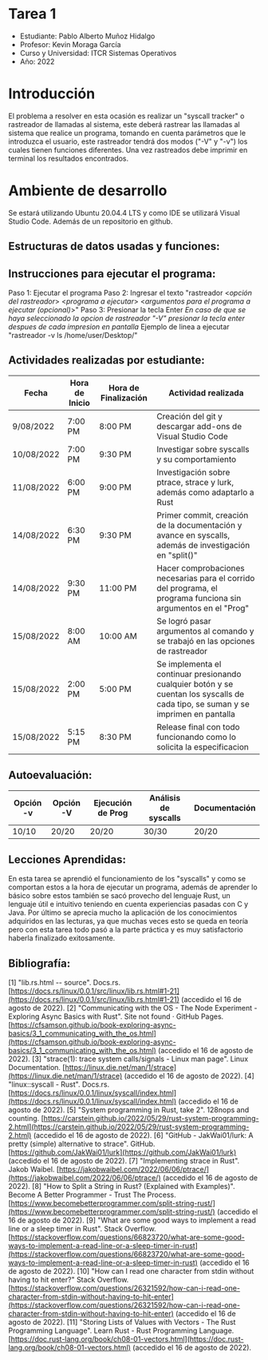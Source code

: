﻿# Tarea 1 
- Estudiante: Pablo Alberto Muñoz Hidalgo
- Profesor: Kevin Moraga García
- Curso y Universidad: ITCR Sistemas Operativos
- Año: 2022
# Introducción
El problema a resolver en esta ocasión es realizar un "syscall tracker" o rastreador de llamadas al sistema, este deberá rastrear las llamadas al sistema que realice un programa, tomando en cuenta parámetros que le introduzca el usuario, este rastreador tendrá dos modos ("-V" y "-v") los cuales tienen funciones diferentes. Una vez rastreados debe imprimir en terminal los resultados encontrados.



# Ambiente de desarrollo
Se estará utilizando Ubuntu 20.04.4 LTS y como IDE se utilizará Visual Studio Code. Además de un repositorio en github.

## Estructuras de datos usadas y funciones:


## Instrucciones para ejecutar el programa:
Paso 1: Ejecutar el programa
Paso 2: Ingresar el texto "rastreador <_opción del rastreador_> <_programa a ejecutar_> <_argumentos para el programa a ejecutar (opcional)_>" 
Paso 3: Presionar la tecla Enter
*En caso de que se haya seleccionado la opcion de rastreador "-V" presionar la tecla enter despues de cada impresion en pantalla*
Ejemplo de linea a ejecutar "rastreador -v ls /home/user/Desktop/"

## Actividades realizadas por estudiante:
|Fecha|Hora de Inicio|Hora de Finalización|Actividad realizada|
|-----|----------|-------|-------|
|9/08/2022|7:00 PM|8:00 PM|Creación del git y descargar add-ons de Visual Studio Code|
|10/08/2022|7:00 PM|9:30 PM|Investigar sobre syscalls y su comportamiento|
|11/08/2022|6:00 PM|9:00 PM|Investigación sobre ptrace, strace y lurk, además como adaptarlo a Rust|
|14/08/2022|6:30 PM| 9:30 PM|Primer commit, creación de la documentación y avance en syscalls, además de investigación en "split()"|
|14/08/2022|9:30 PM|11:00 PM|Hacer comprobaciones necesarias para el corrido del programa, el programa funciona sin argumentos en el "Prog"|
|15/08/2022|8:00 AM|10:00 AM|Se logró pasar argumentos al comando y se trabajó en las opciones de rastreador|
|15/08/2022|2:00 PM|5:00 PM|Se implementa el continuar presionando cualquier botón y se cuentan los syscalls de cada tipo, se suman y se imprimen en pantalla|
|15/08/2022|5:15 PM|8:30 PM|Release final con todo funcionando como lo solicita la especificacion|

## Autoevaluación:
|Opción -v|Opción -V|Ejecución de Prog|Análisis de syscalls|Documentación|
|-----|------|-------|-----|------|
|10/10|20/20|20/20|30/30|20/20|


## Lecciones Aprendidas:
En esta tarea se aprendió el funcionamiento de los "syscalls" y como se comportan estos a la hora de ejecutar un programa, además de aprender lo básico sobre estos también se sacó provecho del lenguaje Rust, un lenguaje útil e intuitivo teniendo en cuenta experiencias pasadas con C y Java. Por último se aprecia mucho la aplicación de los conocimientos adquiridos en las lecturas, ya que muchas veces esto se queda en teoría pero con esta tarea todo pasó a la parte práctica y es muy satisfactorio haberla finalizado exitosamente.


## Bibliografía:
[1] "lib.rs.html -- source". Docs.rs. [https://docs.rs/linux/0.0.1/src/linux/lib.rs.html#1-21](https://docs.rs/linux/0.0.1/src/linux/lib.rs.html#1-21) (accedido el 16 de agosto de 2022).
[2] "Communicating with the OS - The Node Experiment - Exploring Async Basics with Rust". Site not found · GitHub Pages. [https://cfsamson.github.io/book-exploring-async-basics/3_1_communicating_with_the_os.html](https://cfsamson.github.io/book-exploring-async-basics/3_1_communicating_with_the_os.html) (accedido el 16 de agosto de 2022).
[3] "strace(1): trace system calls/signals - Linux man page". Linux Documentation. [https://linux.die.net/man/1/strace](https://linux.die.net/man/1/strace) (accedido el 16 de agosto de 2022).
[4] "linux::syscall - Rust". Docs.rs. [https://docs.rs/linux/0.0.1/linux/syscall/index.html](https://docs.rs/linux/0.0.1/linux/syscall/index.html) (accedido el 16 de agosto de 2022).
[5] "System programming in Rust, take 2". 128nops and counting. [https://carstein.github.io/2022/05/29/rust-system-programming-2.html](https://carstein.github.io/2022/05/29/rust-system-programming-2.html) (accedido el 16 de agosto de 2022).
[6] "GitHub - JakWai01/lurk: A pretty (simple) alternative to strace". GitHub. [https://github.com/JakWai01/lurk](https://github.com/JakWai01/lurk) (accedido el 16 de agosto de 2022).
[7] "Implementing strace in Rust". Jakob Waibel. [https://jakobwaibel.com/2022/06/06/ptrace/](https://jakobwaibel.com/2022/06/06/ptrace/) (accedido el 16 de agosto de 2022).
[8] "How to Split a String in Rust? (Explained with Examples)". Become A Better Programmer - Trust The Process. [https://www.becomebetterprogrammer.com/split-string-rust/](https://www.becomebetterprogrammer.com/split-string-rust/) (accedido el 16 de agosto de 2022).
[9] "What are some good ways to implement a read line or a sleep timer in Rust". Stack Overflow. [https://stackoverflow.com/questions/66823720/what-are-some-good-ways-to-implement-a-read-line-or-a-sleep-timer-in-rust](https://stackoverflow.com/questions/66823720/what-are-some-good-ways-to-implement-a-read-line-or-a-sleep-timer-in-rust) (accedido el 16 de agosto de 2022).
[10] "How can I read one character from stdin without having to hit enter?" Stack Overflow. [https://stackoverflow.com/questions/26321592/how-can-i-read-one-character-from-stdin-without-having-to-hit-enter](https://stackoverflow.com/questions/26321592/how-can-i-read-one-character-from-stdin-without-having-to-hit-enter) (accedido el 16 de agosto de 2022).
[11] "Storing Lists of Values with Vectors - The Rust Programming Language". Learn Rust - Rust Programming Language. [https://doc.rust-lang.org/book/ch08-01-vectors.html](https://doc.rust-lang.org/book/ch08-01-vectors.html) (accedido el 16 de agosto de 2022).
